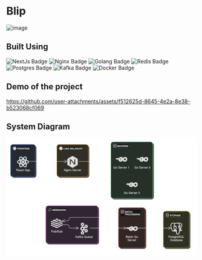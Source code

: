 # Blip
![image](https://github.com/user-attachments/assets/548fdbe8-5610-44ef-9760-fb5eba4b0bd3)

## Built Using

<div>
<img src="https://img.shields.io/badge/Next.js-black?style=for-the-badge&logo=next.js&logoColor=white" alt="NextJs Badge">
<img src="https://img.shields.io/badge/nginx-%23009639.svg?style=for-the-badge&logo=nginx&logoColor=white" alt="Nginx Badge">
<img src="https://img.shields.io/badge/Go-00ADD8?style=for-the-badge&logo=go&logoColor=white" alt="Golang Badge">
<img src="https://img.shields.io/badge/redis-%23DD0031.svg?&style=for-the-badge&logo=redis&logoColor=white" alt="Redis Badge">
<img src="https://img.shields.io/badge/postgres-%23316192.svg?style=for-the-badge&logo=postgresql&logoColor=white" alt="Postgres Badge">
<img src="https://img.shields.io/badge/Apache%20Kafka-000?style=for-the-badge&logo=apachekafka" alt="Kafka Badge">
<img src="https://img.shields.io/badge/docker-%230db7ed.svg?style=for-the-badge&logo=docker&logoColor=white" alt="Docker Badge">
</div>

## Demo of the project
https://github.com/user-attachments/assets/f512625d-8645-4e2a-8e38-b523068cf069

## System Diagram
![System Diagram](web/public/system-diagram.svg)
